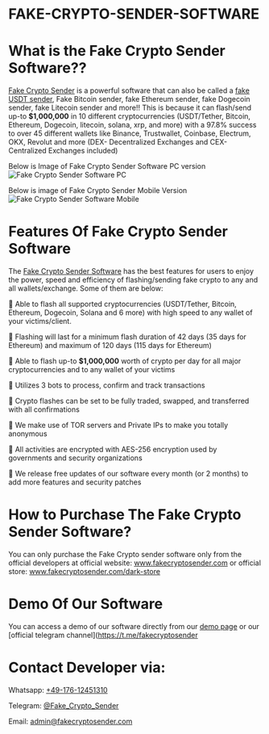 # FAKE-CRYPTO-SENDER-SOFTWARE

# What is the Fake Crypto Sender Software??

[Fake Crypto Sender](https://fakecryptosender.com) is a powerful software that can also be called a [fake USDT sender](https://fakecryptosender.com), Fake Bitcoin sender, fake Ethereum sender, fake Dogecoin sender, fake Litecoin sender and more!! This is because it can flash/send up-to **$1,000,000** in 10 different cryptocurrencies (USDT/Tether, Bitcoin, Ethereum, Dogecoin, litecoin, solana, xrp, and more) with a 97.8% success to over 45 different wallets like Binance, Trustwallet, Coinbase, Electrum, OKX, Revolut and more (DEX- Decentralized Exchanges and CEX- Centralized Exchanges included)



Below is Image of Fake Crypto Sender Software PC version
![Fake Crypto Sender Software PC](https://fakecryptosender.com/dark-store/wp-content/uploads/2023/07/Fake-Crypto-Sender-Software-pc.jpeg)




Below is image of Fake Crypto Sender Mobile Version
![Fake Crypto Sender Software Mobile](https://fakecryptosender.com/dark-store/wp-content/uploads/2023/08/Dashboard-of-fake-crypto-sender-scaled.jpg)

# Features Of Fake Crypto Sender Software
The [Fake Crypto Sender Software](https://fakecryptosender.org) has the best features for users to enjoy the power, speed and efficiency of flashing/sending fake crypto to any and all wallets/exchange. Some of them are below:

🚀 Able to flash all supported cryptocurrencies (USDT/Tether, Bitcoin, Ethereum, Dogecoin, Solana and 6 more) with high speed to any wallet of your victims/client.

🚀 Flashing will last for a minimum flash duration of 42 days (35 days for Ethereum) and maximum of 120 days (115 days for Ethereum)

🚀 Able to flash up-to **$1,000,000** worth of crypto per day for all major cryptocurrencies and to any wallet of your victims

🚀 Utilizes 3 bots to process, confirm and track transactions

🚀 Crypto flashes can be set to be fully traded, swapped, and transferred with all confirmations

🚀 We make use of TOR servers and Private IPs to make you totally anonymous

🚀 All activities are encrypted with AES-256 encryption used by governments and security organizations

🚀 We release free updates of our software every month (or 2 months) to add more features and security patches

# How to Purchase The Fake Crypto Sender Software?
You can only purchase the Fake Crypto sender software only from the official developers at official website: www.fakecryptosender.com or official store: www.fakecryptosender.com/dark-store

# Demo Of Our Software
You can access a demo of our software directly from our [demo page](https://fakecryptosender.com/demo) or our [official telegram channel](https://t.me/fakecryptosender

# Contact Developer via:

Whatsapp: [+49-176-12451310](https://wa.me/4917612451310)

Telegram: [@Fake_Crypto_Sender](https://t.me/fake_crypto_sender)

Email: admin@fakecryptosender.com
